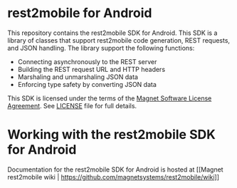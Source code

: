 # rest2mobile for Android

This repository contains the rest2mobile SDK for Android. This SDK is a library of classes that support rest2mobile code generation, REST requests, and JSON handling. The library support the following functions: 
- Connecting asynchronously to the REST server
- Building the REST request URL and HTTP headers
- Marshaling and unmarshaling JSON data
- Enforcing type safety by converting JSON data

This SDK is licensed under the terms of the [Magnet Software License Agreement](http://www.magnet.com/resources/tos.html). See [LICENSE](https://github.com/magnetsystems/magnet-sdk-android/blob/master/LICENSE) file for full details.

# Working with the rest2mobile SDK for Android

Documentation for the rest2mobile SDK for Android is hosted at [[Magnet rest2mobile wiki | https://github.com/magnetsystems/rest2mobile/wiki]]
